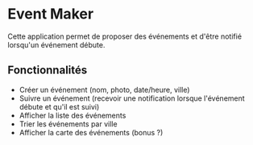 # Event Maker

Cette application permet de proposer des événements et d'être notifié lorsqu'un événement débute.

## Fonctionnalités

- Créer un événement (nom, photo, date/heure, ville)
- Suivre un événement (recevoir une notification lorsque l'événement débute et qu'il est suivi)
- Afficher la liste des événements
- Trier les événements par ville
- Afficher la carte des événements (bonus ?)
